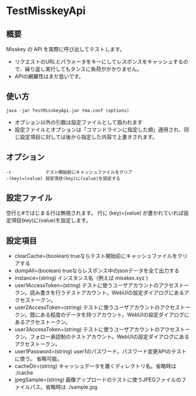 # TestMisskeyApi

## 概要

Misskey の API を実際に呼び出してテストします。
- リクエストのURLとパラメータをキーにしてレスポンスをキャッシュするので、繰り返し実行してもタンスに負荷がかかりません。
- APIの網羅性はまだ低いです。

## 使い方

```
java -jar TestMisskeyApi.jar tma.conf (options)
```

- オプション以外の引数は設定ファイルとして扱われます
- 設定ファイルとオプションは「コマンドラインに指定した順」適用され、同じ設定項目に対しては後から指定した内容で上書きされます。

## オプション

```
-c             テスト開始前にキャッシュファイルをクリア
-(key)=(value) 設定項目(key)に(value)を設定する

```

## 設定ファイル
空行と#ではじまる行は無視されます。
行に (key)=(value) が書かれていれば設定項目(key)に(value)を設定します。

## 設定項目

- clearCache=(boolean) trueならテスト開始前にキャッシュファイルをクリアする
- dumpAll=(boolean) trueならレスポンス中のjsonデータを全て出力する
- instance=(string) インスタンス名（例えば misskex.xyz )
- user1AccessToken=(string) テストに使うユーザアカウントのアクセストークン。読み書きを行うテストアカウント。WebUIの設定ダイアログにあるアクセストークン。
- user2AccessToken=(string) テストに使うユーザアカウントのアクセストークン。既にある程度のデータを持つアカウント。WebUIの設定ダイアログにあるアクセストークン。
- user3AccessToken=(string) テストに使うユーザアカウントのアクセストークン。フォロー承認制のテストアカウント。WebUIの設定ダイアログにあるアクセストークン。
- user1Password=(string) user1のパスワード。パスワード変更APIのテストに使う。 省略可能。
- cacheDir=(string) キャッシュデータを置くディレクトリ名。省略時は ./cache
- jpegSample=(string) 画像アップロードのテストに使うJPEGファイルのファイルパス。省略時は ./sample.jpg
